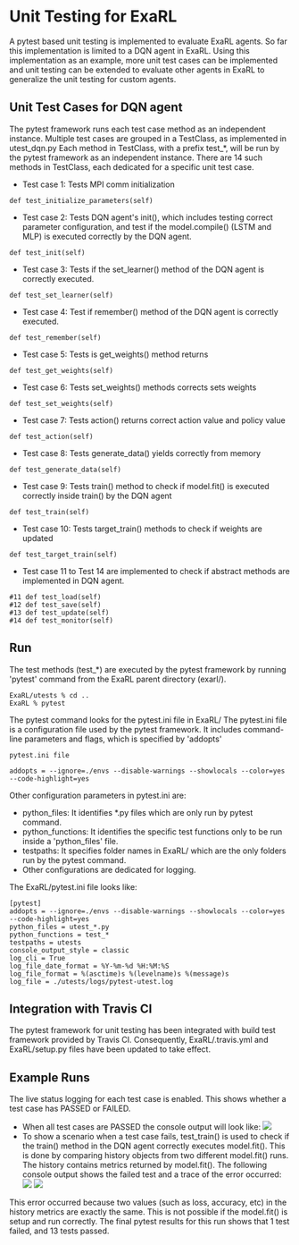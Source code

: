 # Unit Testing for ExaRL
A pytest based unit testing is implemented to evaluate ExaRL agents. So far this implementation is limited to a DQN agent in ExaRL.
Using this implementation as an example, more unit test cases can be implemented and  unit testing can be extended to evaluate other agents in ExaRL to generalize the unit testing for custom agents.

## Unit Test Cases for DQN agent
The pytest framework runs each test case method as an independent instance. Multiple test cases are grouped in a TestClass, as implemented in utest_dqn.py
Each method in TestClass, with a prefix test_*, will be run by the pytest framework as an independent instance. There are 14 such methods in TestClass, each dedicated for a specific unit test case.
* Test case 1: Tests MPI comm initialization
```
def test_initialize_parameters(self)
```
* Test case 2: Tests DQN agent's init(), which includes testing correct parameter configuration, and test if the model.compile() (LSTM and MLP) is executed correctly by the DQN agent.
```
def test_init(self)
```
* Test case 3: Tests if the set_learner() method of the DQN agent is correctly executed.
```
def test_set_learner(self)
```
* Test case 4: Test if remember() method of the DQN agent is correctly executed.
```
def test_remember(self)
```
* Test case 5: Tests is get_weights() method returns
```
def test_get_weights(self)
```
* Test case 6: Tests set_weights() methods corrects sets weights
```
def test_set_weights(self)
```
* Test case 7: Tests action() returns correct action value and policy value
```
def test_action(self)
```
* Test case 8: Tests generate_data() yields correctly from memory
```
def test_generate_data(self)
```
* Test case 9: Tests train() method to check if model.fit() is executed correctly inside train() by the DQN agent
```
def test_train(self)
```
* Test case 10: Tests target_train() methods to check if weights are updated
```
def test_target_train(self)
```
* Test case 11 to Test 14 are implemented to check if abstract methods are implemented in DQN agent.
```
#11 def test_load(self)
#12 def test_save(self)
#13 def test_update(self)
#14 def test_monitor(self)
```

## Run
The test methods (test_*) are executed by the pytest framework by running 'pytest' command from the ExaRL parent directory (exarl/).
```
ExaRL/utests % cd ..
ExaRL % pytest
```
The pytest command looks for the pytest.ini file in ExaRL/
The pytest.ini file is a configuration file used by the pytest framework. It includes command-line parameters and flags, which is specified by 'addopts'
```
pytest.ini file

addopts = --ignore=./envs --disable-warnings --showlocals --color=yes --code-highlight=yes
```
Other configuration parameters in pytest.ini are:
* python_files: It identifies *.py files which are only run by pytest command.
* python_functions: It identifies the specific test functions only to be run inside a 'python_files' file.
* testpaths: It specifies folder names in ExaRL/ which are the only folders run by the pytest command.
* Other configurations are dedicated for logging.

The ExaRL/pytest.ini file looks like:
```
[pytest]
addopts = --ignore=./envs --disable-warnings --showlocals --color=yes --code-highlight=yes
python_files = utest_*.py
python_functions = test_*
testpaths = utests
console_output_style = classic
log_cli = True
log_file_date_format = %Y-%m-%d %H:%M:%S
log_file_format = %(asctime)s %(levelname)s %(message)s
log_file = ./utests/logs/pytest-utest.log
```
## Integration with Travis CI
The pytest framework for unit testing has been integrated with build test framework provided by Travis CI. Consequently, ExaRL/.travis.yml and ExaRL/setup.py files have been updated to take effect.

## Example Runs
The live status logging for each test case is enabled. This shows whether a test case has PASSED or FAILED.
* When all test cases are PASSED the console output will look like:
![](allpass.png)
* To show a scenario when a test case fails, test_train() is used to check if the train() method in the DQN agent correctly executes model.fit(). This is done by comparing history objects from two different model.fit() runs. The history contains metrics returned by model.fit().
The following console output shows the failed test and a trace of the error occurred:
![](trainfail1.png)
![](trainfail2.png)


This error occurred because two values (such as loss, accuracy, etc) in the history metrics are exactly the same. This is not possible if the model.fit() is setup and run correctly.
The final pytest results for this run shows that 1 test failed, and 13 tests passed.
